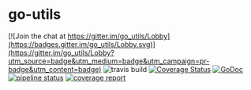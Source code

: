 # go-utils

[![Join the chat at https://gitter.im/go_utils/Lobby](https://badges.gitter.im/go_utils/Lobby.svg)](https://gitter.im/go_utils/Lobby?utm_source=badge&utm_medium=badge&utm_campaign=pr-badge&utm_content=badge)
![travis build](https://img.shields.io/travis/mailoman/go-utils.svg)
[![Coverage Status](https://coveralls.io/repos/github/mailoman/go-utils/badge.svg)](https://coveralls.io/github/mailoman/go-utils)
[![GoDoc](https://godoc.org/github.com/mailoman/go-utils/mapping?status.svg)](https://godoc.org/github.com/mailoman/go-utils/mapping)
[![pipeline status](http://gitlab.webz.asia/mailoman/go-utils/badges/master/pipeline.svg)](http://gitlab.webz.asia/mailoman/go-utils/commits/master)
[![coverage report](http://gitlab.webz.asia/mailoman/go-utils/badges/master/coverage.svg)](http://gitlab.webz.asia/mailoman/go-utils/commits/master)
